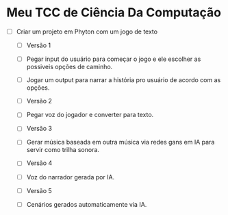 # Meu TCC de Ciência Da Computação
- [ ] Criar um projeto em Phyton com um jogo de texto
  - [ ] Versão 1
  - [ ] Pegar input do usuário para começar o jogo e ele escolher as possiveis opções de caminho.
  - [ ] Jogar um output para narrar a história pro usuário de acordo com as opções.
  - [ ] Versão 2
  - [ ] Pegar voz do jogador e converter para texto.
  - [ ] Versão 3
  - [ ] Gerar música baseada em outra música via redes gans em IA para servir como trilha sonora.
  - [ ] Versão 4
  - [ ] Voz do narrador gerada por IA.
  - [ ] Versão 5
  - [ ] Cenários gerados automaticamente via IA.
  
